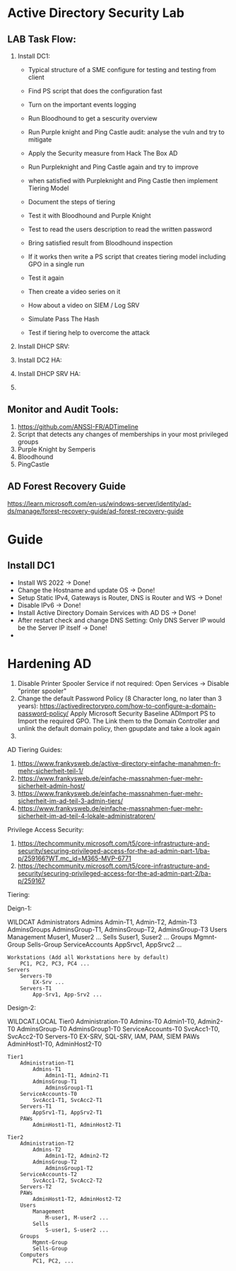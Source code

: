 # Active Directory Security Lab

## LAB Task Flow:

1. Install DC1:
	- Typical structure of a SME configure for testing and testing from client
	- Find PS script that does the configuration fast
	- Turn on the important events logging
	- Run Bloodhound to get a sescurity overview
	- Run Purple knight and Ping Castle audit: analyse the vuln and try to mitigate
	- Apply the Security measure from Hack The Box AD
	- Run Purpleknight and Ping Castle again and try to improve

	- when satisfied with Purpleknight and Ping Castle then implement Tiering Model
	- Document the steps of tiering
	- Test it with Bloodhound and Purple Knight
	- Test to read the users description to read the written password
	- Bring satisfied result from Bloodhound inspection

	- If it works then write a PS script that creates tiering model including GPO in a single run
	- Test it again
	- Then create a video series on it
	- How about a video on SIEM / Log SRV

	- Simulate Pass The Hash
	- Test if tiering help to overcome the attack


2. Install DHCP SRV:

3. Install DC2 HA:

4. Install DHCP SRV HA:

5.



## Monitor and Audit Tools:
1. https://github.com/ANSSI-FR/ADTimeline
2. Script that detects any changes of memberships in your most privileged groups
3. Purple Knight by Semperis
4. Bloodhound
5. PingCastle

## AD Forest Recovery Guide
https://learn.microsoft.com/en-us/windows-server/identity/ad-ds/manage/forest-recovery-guide/ad-forest-recovery-guide


# Guide


## Install DC1

- Install WS 2022 -> Done!
- Change the Hostname and update OS -> Done!
- Setup Static IPv4, Gateways is Router, DNS is Router and WS -> Done!
- Disable IPv6 -> Done!
- Install Active Directory Domain Services with AD DS -> Done!
- After restart check and change DNS Setting: Only DNS Server IP would be the Server IP itself -> Done!
-


# Hardening AD

1. Disable Printer Spooler Service if not required: Open Services -> Disable "printer spooler"
2. Change the default Password Policy (8 Character long, no later than 3 years): https://activedirectorypro.com/how-to-configure-a-domain-password-policy/
   Apply Microsoft Security Baseline ADImport PS to Import the required GPO. The Link them to the Domain Controller and unlink the default domain policy, then gpupdate and take a look again
3.


AD Tiering Guides:
1. https://www.frankysweb.de/active-directory-einfache-manahmen-fr-mehr-sicherheit-teil-1/
2. https://www.frankysweb.de/einfache-massnahmen-fuer-mehr-sicherheit-admin-host/
3. https://www.frankysweb.de/einfache-massnahmen-fuer-mehr-sicherheit-im-ad-teil-3-admin-tiers/
4. https://www.frankysweb.de/einfache-massnahmen-fuer-mehr-sicherheit-im-ad-teil-4-lokale-administratoren/

Privilege Access Security:
1. https://techcommunity.microsoft.com/t5/core-infrastructure-and-security/securing-privileged-access-for-the-ad-admin-part-1/ba-p/259166?WT.mc_id=M365-MVP-6771
2. https://techcommunity.microsoft.com/t5/core-infrastructure-and-security/securing-privileged-access-for-the-ad-admin-part-2/ba-p/259167

Tiering:

Deign-1:

WILDCAT
	Administrators
		Admins
			Admin-T1, Admin-T2, Admin-T3 
		AdminsGroups
			AdminsGroup-T1, AdminsGroup-T2, AdminsGroup-T3
	Users
		Management
			Muser1, Muser2 ...
		Sells
			Suser1, Suser2 ...
		Groups
			Mgmnt-Group
			Sells-Group
	ServiceAccounts
		AppSrvc1, AppSrvc2 ...
		
	Workstations (Add all Workstations here by default)
		PC1, PC2, PC3, PC4 ...
	Servers
		Servers-T0
			EX-Srv ...
		Servers-T1
			App-Srv1, App-Srv2 ...

Design-2:

WILDCAT.LOCAL
	Tier0
		Administration-T0
			Admins-T0
				Admin1-T0, Admin2-T0
			AdminsGroup-T0
				AdminsGroup1-T0
		ServiceAccounts-T0
			SvcAcc1-T0, SvcAcc2-T0
		Servers-T0
			EX-SRV, SQL-SRV, IAM, PAM, SIEM
		PAWs
			AdminHost1-T0, AdminHost2-T0

	Tier1
		Administration-T1
			Admins-T1
				Admin1-T1, Admin2-T1
			AdminsGroup-T1
				AdminsGroup1-T1
		ServiceAccounts-T0
			SvcAcc1-T1, SvcAcc2-T1
		Servers-T1
			AppSrv1-T1, AppSrv2-T1
		PAWs
			AdminHost1-T1, AdminHost2-T1

	Tier2
		Administration-T2
			Admins-T2
				Admin1-T2, Admin2-T2
			AdminsGroup-T2
				AdminsGroup1-T2
		ServiceAccounts-T2
			SvcAcc1-T2, SvcAcc2-T2
		Servers-T2		
		PAWs
			AdminHost1-T2, AdminHost2-T2
		Users
			Management
				M-user1, M-user2 ...
			Sells
				S-user1, S-user2 ...
		Groups
			Mgmnt-Group
			Sells-Group
		Computers
			PC1, PC2, ...
			


